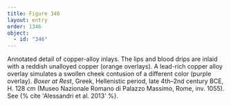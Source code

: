 ```yaml
---
title: Figure 346
layout: entry
order: 1346
object:
  - id: "346"
---
```


Annotated detail of copper-alloy inlays. The lips and blood drips are inlaid with a reddish unalloyed copper (orange overlays). A lead-rich copper alloy overlay simulates a swollen cheek contusion of a different color (purple overlay). *Boxer at Rest*, Greek, Hellenistic period, late 4th–2nd century BCE, H. 128 cm (Museo Nazionale Romano di Palazzo Massimo, Rome, inv. 1055). See {% cite 'Alessandri et al. 2013' %}.
